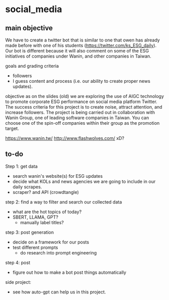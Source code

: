 # social_media

## main objective
We have to create a twitter bot that is similar to one that owen has already made before with one of his students (https://twitter.com/ks_ESG_daily).
Our bot is different because it will also comment on some of the ESG initiatives of companies under Wanin, and other companies in Taiwan.

goals and grading criteria
- followers
- I guess content and process (i.e. our ability to create proper news updates). 


objective as on the slides (old)
we are exploring the use of AIGC technology to promote corporate ESG performance on social media platform Twitter. The success criteria for this 
project is to create noise, attract attention, and increase followers. The project is being carried out in collaboration with Wanin Group, one of 
leading software companies in Taiwan. You can choose one of the spin-off companies within their group as the promotion target. 



https://www.wanin.tw/
http://www.flashwolves.com/  xD?

## to-do
Step 1: get data
   - search wanin's website(s) for ESG updates
   - decide what KOLs and news agencies we are going to include in our daily scrapes. 
   - scraper? and API (crowdtangle)

step 2: find a way to filter and search our collected data
  - what are the hot topics of today?
  - SBERT, LLAMA, GPT? 
    - manually label titles?

step 3: post generation
  - decide on a framework for our posts
  - test different prompts
    - do research into prompt engineering
 
step 4: post
  - figure out how to make a bot post things automatically 
  
side project: 
  - see how auto-gpt can help us in this project. 




